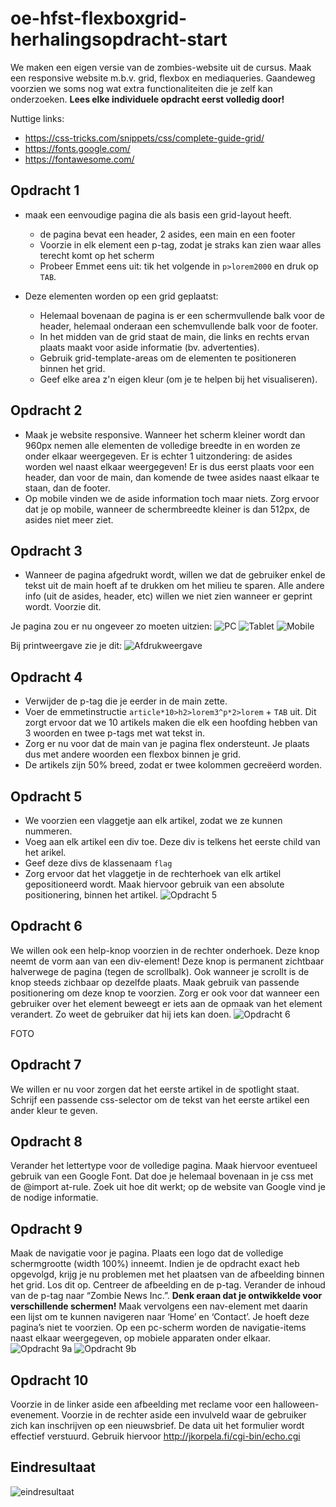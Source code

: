 # oe-hfst-flexboxgrid-herhalingsopdracht-start
We maken een eigen versie van de zombies-website uit de cursus.
Maak een responsive website m.b.v. grid, flexbox en mediaqueries.
Gaandeweg voorzien we soms nog wat extra functionaliteiten die je zelf kan onderzoeken.
**Lees elke individuele opdracht eerst volledig door!**

Nuttige links:
- https://css-tricks.com/snippets/css/complete-guide-grid/
- https://fonts.google.com/
- https://fontawesome.com/ 

## Opdracht 1
- maak een eenvoudige pagina die als basis een grid-layout heeft.
  - de pagina bevat een header, 2 asides, een main en een footer
  - Voorzie in elk element een p-tag, zodat je straks kan zien waar alles terecht komt op het scherm
  - Probeer Emmet eens uit: tik het volgende in `p>lorem2000` en druk op `TAB`.

- Deze elementen worden op een grid geplaatst:
  - Helemaal bovenaan de pagina is er een schermvullende balk voor de header, helemaal onderaan een schemvullende balk voor de footer.
  - In het midden van de grid staat de main, die links en rechts ervan plaats maakt voor aside informatie (bv. advertenties).
  - Gebruik grid-template-areas om de elementen te positioneren binnen het grid.
  - Geef elke area z'n eigen kleur (om je te helpen bij het visualiseren).
  
## Opdracht 2
- Maak je website responsive. Wanneer het scherm kleiner wordt dan 960px nemen alle elementen de volledige breedte in en worden ze onder elkaar weergegeven. Er is echter 1 uitzondering: de asides worden wel naast elkaar weergegeven! Er is dus eerst plaats voor een header, dan voor de main, dan komende de twee asides naast elkaar te staan, dan de footer.
- Op mobile vinden we de aside information toch maar niets. Zorg ervoor dat je op mobile, wanneer de schermbreedte kleiner is dan 512px, de asides niet meer ziet.

  
## Opdracht 3
- Wanneer de pagina afgedrukt wordt, willen we dat de gebruiker enkel de tekst uit de main hoeft af te drukken om het milieu te sparen. Alle andere info (uit de asides, header, etc) willen we niet zien wanneer er geprint wordt. Voorzie dit.

Je pagina zou er nu ongeveer zo moeten uitzien:
![PC](../master/screenshots/1.bmp)
![Tablet](../master/screenshots/2.bmp)
![Mobile](../master/screenshots/3.bmp)

Bij printweergave zie je dit:
![Afdrukweergave](../master/screenshots/4.bmp)

## Opdracht 4
- Verwijder de p-tag die je eerder in de main zette.
- Voer de emmetinstructie `article*10>h2>lorem3^p*2>lorem` + `TAB` uit. Dit zorgt ervoor dat we 10 artikels maken die elk een hoofding hebben van 3 woorden en twee p-tags met wat tekst in.
- Zorg er nu voor dat de main van je pagina flex ondersteunt. Je plaats dus met andere woorden een flexbox binnen je grid.
- De artikels zijn 50% breed, zodat er twee kolommen gecreëerd worden.

## Opdracht 5
- We voorzien een vlaggetje aan elk artikel, zodat we ze kunnen nummeren.
- Voeg aan elk artikel een div toe. Deze div is telkens het eerste child van het arikel.
-	Geef deze divs de klassenaam `flag`
-	Zorg ervoor dat het vlaggetje in de rechterhoek van elk artikel gepositioneerd wordt. Maak hiervoor gebruik van een absolute positionering, binnen het artikel.
![Opdracht 5](../master/screenshots/5.bmp)

## Opdracht 6
We willen ook een help-knop voorzien in de rechter onderhoek. Deze knop neemt de vorm aan van een div-element! Deze knop is permanent zichtbaar halverwege de pagina (tegen de scrollbalk). Ook wanneer je scrollt is de knop steeds zichbaar op dezelfde plaats. Maak gebruik van passende positionering om deze knop te voorzien.
Zorg er ook voor dat wanneer een gebruiker over het element beweegt er iets aan de opmaak van het element verandert. Zo weet de gebruiker dat hij iets kan doen.
![Opdracht 6](../master/screenshots/6.bmp)

FOTO
## Opdracht 7
We willen er nu voor zorgen dat het eerste artikel in de spotlight staat. Schrijf een passende css-selector om de tekst van het eerste artikel een ander kleur te geven.

## Opdracht 8
Verander het lettertype voor de volledige pagina. Maak hiervoor eventueel gebruik van een Google Font. Dat doe je helemaal bovenaan in je css met de @import at-rule. Zoek uit hoe dit werkt; op de website van Google vind je de nodige informatie.
 
## Opdracht 9
Maak de navigatie voor je pagina. Plaats een logo dat de volledige schermgrootte (width 100%) inneemt.
Indien je de opdracht exact heb opgevolgd, krijg je nu problemen met het plaatsen van de afbeelding binnen het grid. Los dit op.
Centreer de afbeelding en de p-tag. Verander de inhoud van de p-tag naar “Zombie News Inc.”.
**Denk eraan dat je ontwikkelde voor verschillende schermen!**
Maak vervolgens een nav-element met daarin een lijst om te kunnen navigeren naar ‘Home’ en ‘Contact’. Je hoeft deze pagina’s niet te voorzien. Op een pc-scherm worden de navigatie-items naast elkaar weergegeven, op mobiele apparaten onder elkaar.
![Opdracht 9a](../master/screenshots/7.bmp)
![Opdracht 9b](../master/screenshots/8.bmp)
  
## Opdracht 10
Voorzie in de linker aside een afbeelding met reclame voor een halloween-evenement.
Voorzie in de rechter aside een invulveld waar de gebruiker zich kan inschrijven op een nieuwsbrief. De data uit het formulier wordt effectief verstuurd.
Gebruik hiervoor http://jkorpela.fi/cgi-bin/echo.cgi

## Eindresultaat
![eindresultaat](../master/screenshots/9.bmp)
